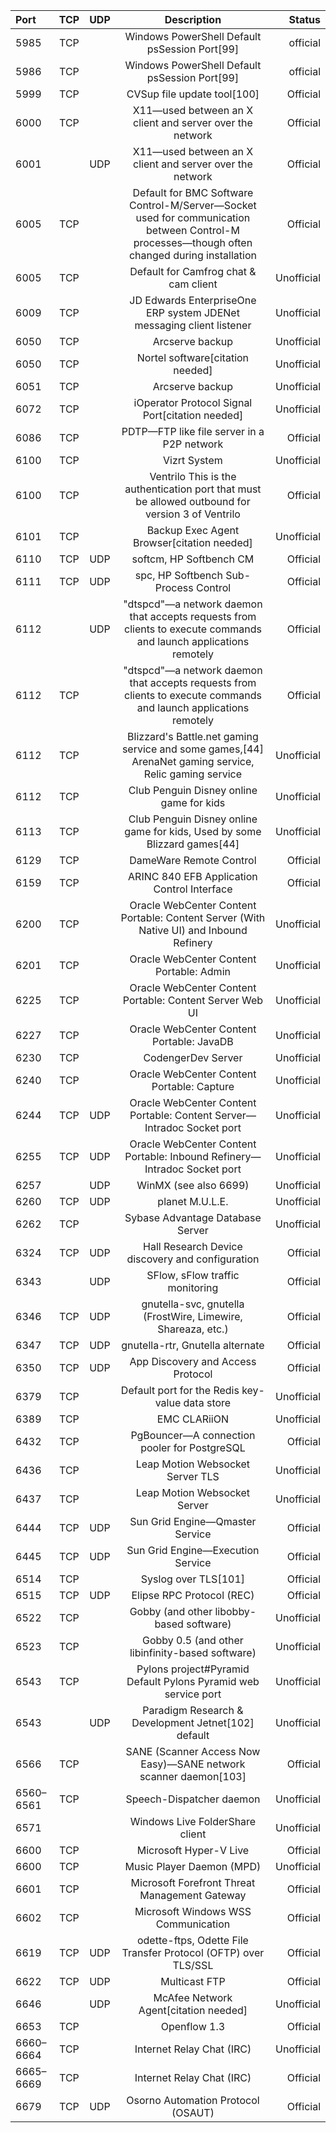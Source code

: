 | Port | TCP | UDP | Description | Status |
| :--- | :---: | :---: | :---: | ---: |
| 5985 | TCP | | Windows PowerShell Default psSession Port[99] | official |
| 5986 | TCP | | Windows PowerShell Default psSession Port[99] | official |
| 5999 | TCP | | CVSup file update tool[100] | Official |
| 6000 | TCP | | X11—used between an X client and server over the network | Official |
| 6001 | | UDP | X11—used between an X client and server over the network | Official |
| 6005 | TCP | | Default for BMC Software Control-M/Server—Socket used for communication between Control-M processes—though often changed during installation | Official |
| 6005 | TCP | | Default for Camfrog chat & cam client | Unofficial |
| 6009 | TCP | | JD Edwards EnterpriseOne ERP system JDENet messaging client listener | Unofficial |
| 6050 | TCP | | Arcserve backup | Unofficial |
| 6050 | TCP | | Nortel software[citation needed] | Unofficial |
| 6051 | TCP | | Arcserve backup | Unofficial |
| 6072 | TCP | | iOperator Protocol Signal Port[citation needed] | Unofficial |
| 6086 | TCP | | PDTP—FTP like file server in a P2P network | Official |
| 6100 | TCP | | Vizrt System | Unofficial |
| 6100 | TCP | | Ventrilo This is the authentication port that must be allowed outbound for version 3 of Ventrilo | Official |
| 6101 | TCP | | Backup Exec Agent Browser[citation needed] | Unofficial |
| 6110 | TCP | UDP | softcm, HP Softbench CM | Official |
| 6111 | TCP | UDP | spc, HP Softbench Sub-Process Control | Official |
| 6112 | | UDP | "dtspcd"—a network daemon that accepts requests from clients to execute commands and launch applications remotely | Official |
| 6112 | TCP | | "dtspcd"—a network daemon that accepts requests from clients to execute commands and launch applications remotely | Official |
| 6112 | TCP | | Blizzard's Battle.net gaming service and some games,[44] ArenaNet gaming service, Relic gaming service | Unofficial |
| 6112 | TCP | | Club Penguin Disney online game for kids | Unofficial |
| 6113 | TCP | | Club Penguin Disney online game for kids, Used by some Blizzard games[44] | Unofficial |
| 6129 | TCP | | DameWare Remote Control | Official |
| 6159 | TCP | | ARINC 840 EFB Application Control Interface | Official |
| 6200 | TCP | | Oracle WebCenter Content Portable: Content Server (With Native UI) and Inbound Refinery | Unofficial |
| 6201 | TCP | | Oracle WebCenter Content Portable: Admin | Unofficial |
| 6225 | TCP | | Oracle WebCenter Content Portable: Content Server Web UI | Unofficial |
| 6227 | TCP | | Oracle WebCenter Content Portable: JavaDB | Unofficial |
| 6230 | TCP | | CodengerDev Server | Unofficial | 
| 6240 | TCP | | Oracle WebCenter Content Portable: Capture | Unofficial |
| 6244 | TCP | UDP | Oracle WebCenter Content Portable: Content Server—Intradoc Socket port | Unofficial |
| 6255 | TCP | UDP | Oracle WebCenter Content Portable: Inbound Refinery—Intradoc Socket port | Unofficial |
| 6257 | | UDP | WinMX (see also 6699) | Unofficial |
| 6260 | TCP | UDP | planet M.U.L.E. | Unofficial |
| 6262 | TCP | | Sybase Advantage Database Server | Unofficial |
| 6324 | TCP | UDP | Hall Research Device discovery and configuration | Official |
| 6343 | | UDP | SFlow, sFlow traffic monitoring | Official |
| 6346 | TCP | UDP | gnutella-svc, gnutella (FrostWire, Limewire, Shareaza, etc.) | Official |
| 6347 | TCP | UDP | gnutella-rtr, Gnutella alternate | Official |
| 6350 | TCP | UDP | App Discovery and Access Protocol | Official |
| 6379 | TCP | | Default port for the Redis key-value data store | Unofficial |
| 6389 | TCP | | EMC CLARiiON | Unofficial |
| 6432 | TCP | | PgBouncer—A connection pooler for PostgreSQL | Official |
| 6436 | TCP | | Leap Motion Websocket Server TLS | Unofficial |
| 6437 | TCP | | Leap Motion Websocket Server | Unofficial |
| 6444 | TCP | UDP | Sun Grid Engine—Qmaster Service | Official |
| 6445 | TCP | UDP | Sun Grid Engine—Execution Service | Official |
| 6514 | TCP | | Syslog over TLS[101] | Official |
| 6515 | TCP | UDP | Elipse RPC Protocol (REC) | Official |
| 6522 | TCP | | Gobby (and other libobby-based software) | Unofficial |
| 6523 | TCP | | Gobby 0.5 (and other libinfinity-based software) | Unofficial |
| 6543 | TCP | | Pylons project#Pyramid Default Pylons Pyramid web service port | Unofficial |
| 6543 | | UDP | Paradigm Research & Development Jetnet[102] default | Unofficial |
| 6566 | TCP | | SANE (Scanner Access Now Easy)—SANE network scanner daemon[103] | Official |
| 6560–6561 | TCP | | Speech-Dispatcher daemon | Unofficial |
| 6571 | | | Windows Live FolderShare client | Unofficial |
| 6600 | TCP | | Microsoft Hyper-V Live | Official |
| 6600 | TCP | | Music Player Daemon (MPD) | Unofficial |
| 6601 | TCP | | Microsoft Forefront Threat Management Gateway | Official |
| 6602 | TCP | | Microsoft Windows WSS Communication | Official |
| 6619 | TCP | UDP | odette-ftps, Odette File Transfer Protocol (OFTP) over TLS/SSL | Official |
| 6622 | TCP | UDP | Multicast FTP | Official |
| 6646 | | UDP | McAfee Network Agent[citation needed] | Unofficial |
| 6653 | TCP | | Openflow 1.3 | Official |
| 6660–6664 | TCP | | Internet Relay Chat (IRC) | Unofficial |
| 6665–6669 | TCP | | Internet Relay Chat (IRC) | Official |
| 6679 | TCP | UDP | Osorno Automation Protocol (OSAUT) | Official |
